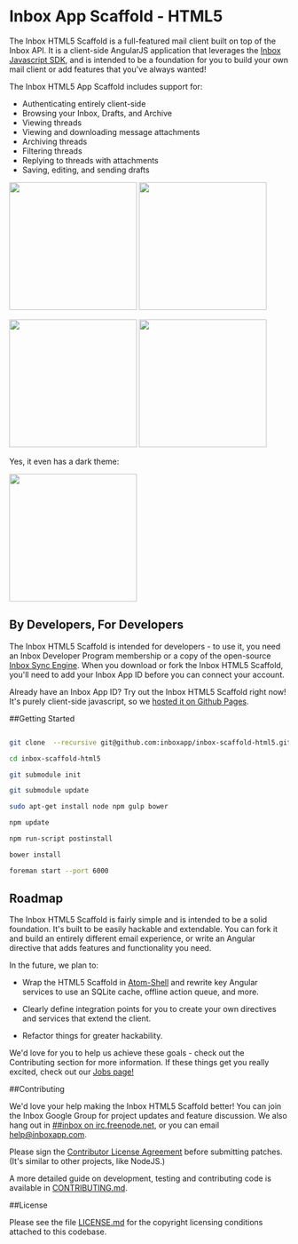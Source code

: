 Inbox App Scaffold - HTML5
========

The Inbox HTML5 Scaffold is a full-featured mail client built on top of the Inbox API. It is a client-side AngularJS application that leverages the [Inbox Javascript SDK](https://github.com/inboxapp/inbox.js), and is intended to be a foundation for you to build your own mail client or add features that you've always wanted! 

The Inbox HTML5 App Scaffold includes support for:

- Authenticating entirely client-side
- Browsing your Inbox, Drafts, and Archive
- Viewing threads
- Viewing and downloading message attachments
- Archiving threads
- Filtering threads
- Replying to threads with attachments
- Saving, editing, and sending drafts

<a href="https://raw.githubusercontent.com/inboxapp/inbox-scaffold-html5/master/screenshots/screenshot_threads.png"><img src="https://raw.githubusercontent.com/inboxapp/inbox-scaffold-html5/master/screenshots/screenshot_threads.png" height="230" /></a>
<a href="://raw.githubusercontent.com/inboxapp/inbox-scaffold-html5/master/screenshots/screenshot_thread.png"><img src="https://raw.githubusercontent.com/inboxapp/inbox-scaffold-html5/master/screenshots/screenshot_thread.png" height="230" /></a>

<a href="https://raw.githubusercontent.com/inboxapp/inbox-scaffold-html5/master/screenshots/screenshot_reply.png"><img src="https://raw.githubusercontent.com/inboxapp/inbox-scaffold-html5/master/screenshots/screenshot_reply.png" height="230" /></a>
<a href="://raw.githubusercontent.com/inboxapp/inbox-scaffold-html5/master/screenshots/screenshot_compose.png"><img src="https://raw.githubusercontent.com/inboxapp/inbox-scaffold-html5/master/screenshots/screenshot_compose.png" height="230" /></a>

Yes, it even has a dark theme:

<a href="https://raw.githubusercontent.com/inboxapp/inbox-scaffold-html5/master/screenshots/screenshot_dark_theme.png"><img src="https://raw.githubusercontent.com/inboxapp/inbox-scaffold-html5/master/screenshots/screenshot_dark_theme.png" height="230" /></a>


## By Developers, For Developers

The Inbox HTML5 Scaffold is intended for developers - to use it, you need an Inbox Developer Program membership or a copy of the open-source [Inbox Sync Engine](http://github.com/inboxapp/inbox). When you download or fork the Inbox HTML5 Scaffold, you'll need to add your Inbox App ID before you can connect your account.

Already have an Inbox App ID? Try out the Inbox HTML5 Scaffold right now! It's purely client-side javascript, so we [hosted it on Github Pages](https://inboxapp.github.io/inbox-scaffold-html5/).

##Getting Started




```bash

git clone  --recursive git@github.com:inboxapp/inbox-scaffold-html5.git

cd inbox-scaffold-html5

git submodule init

git submodule update

sudo apt-get install node npm gulp bower

npm update

npm run-script postinstall

bower install

foreman start --port 6000

```

## Roadmap

The Inbox HTML5 Scaffold is fairly simple and is intended to be a solid foundation. It's built to be easily hackable and extendable. You can fork it and build an entirely different email experience, or write an Angular directive that adds features and functionality you need.

In the future, we plan to:

- Wrap the HTML5 Scaffold in [Atom-Shell](http://github.com/github/atom-shell) and rewrite key Angular services to use an SQLite cache, offline action queue, and more.

- Clearly define integration points for you to create your own directives and services that extend the client.

- Refactor things for greater hackability.


We'd love for you to help us achieve these goals - check out the Contributing section for more information. If these things get you really excited, check out our [Jobs page!](http://www.inboxapp.com/jobs)


##Contributing

We'd love your help making the Inbox HTML5 Scaffold better! You can join the Inbox Google Group for project updates and feature discussion. We also hang out in [##inbox on irc.freenode.net](http://webchat.freenode.net/?channels=##inbox), or you can email help@inboxapp.com.

Please sign the [Contributor License Agreement](https://www.inboxapp.com/cla.html) before submitting patches. (It's similar to other projects, like NodeJS.)

A more detailed guide on development, testing and contributing code is available in [CONTRIBUTING.md](CONTRIBUTING.md).

##License

Please see the file [LICENSE.md](LICENSE.md) for the copyright licensing conditions attached to
this codebase.
